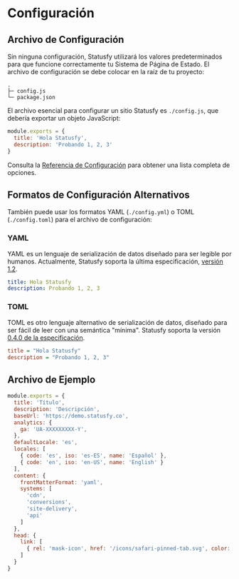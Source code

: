 # Configuración

## Archivo de Configuración

Sin ninguna configuración, Statusfy utilizará los valores predeterminados para que funcione correctamente tu Sistema de Página de Estado. El archivo de configuración se debe colocar en la raíz de tu proyecto:

```
.
├─ config.js
└─ package.json
```

El archivo esencial para configurar un sitio Statusfy es `./config.js`, que debería exportar un objeto JavaScript:

``` js
module.exports = {
  title: 'Hola Statusfy',
  description: 'Probando 1, 2, 3'
}
```

Consulta la [Referencia de Configuración](../config/README.md) para obtener una lista completa de opciones.

## Formatos de Configuración Alternativos

También puede usar los formatos YAML (`./config.yml`) o TOML (`./config.toml`) para el archivo de configuración:

### YAML

YAML es un lenguaje de serialización de datos diseñado para ser legible por humanos. Actualmente, Statusfy soporta la última especificación, [versión 1.2](http://yaml.org/spec/1.2/spec.html).

``` yaml
title: Hola Statusfy
description: Probando 1, 2, 3
```

### TOML

TOML es otro lenguaje alternativo de serialización de datos, diseñado para ser fácil de leer con una semántica "mínima". Statusfy soporta la versión [0.4.0 de la especificación](https://github.com/toml-lang/toml/blob/master/versions/en/toml-v0.4.0.md).

``` ini
title = "Hola Statusfy"
description = "Probando 1, 2, 3"
```

## Archivo de Ejemplo

```javascript
module.exports = {
  title: 'Título',
  description: 'Descripción',
  baseUrl: 'https://demo.statusfy.co',
  analytics: {
    ga: 'UA-XXXXXXXXX-Y',
  },
  defaultLocale: 'es',
  locales: [
    { code: 'es', iso: 'es-ES', name: 'Español' },
    { code: 'en', iso: 'en-US', name: 'English' }
  ],
  content: {
    frontMatterFormat: 'yaml',
    systems: [
      'cdn',
      'conversions',
      'site-delivery',
      'api'
    ]
  },
  head: {
    link: [
      { rel: 'mask-icon', href: '/icons/safari-pinned-tab.svg', color: '#3e4e88' }
    ]
  }
}
```
